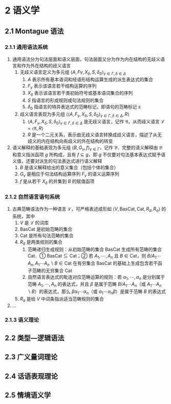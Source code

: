 # 2 语义学

## 2.1 Montague 语法
### 2.1.1 通用语法系统
1. 通用语法分为句法层面和语义层面，句法层面又分为作为内在结构的无歧义语言和作为外在结构的歧义语言
    1. 无歧义语言定义为多元组 $\left\langle A, F \gamma, X_{\delta}, S, \delta_{0}\right\rangle_{\gamma \in \Gamma, \delta \in \Delta}$
        1. $A$ 表示所有基本语词和经语形结构运算生成的派生表达式的集合
        2. $F_{\gamma}$ 表示该语言若干结构运算的序列
        3. $X_{\delta}$ 表示该语言若干类初始符号或基本语词集合的序列
        4. $S$ 指语言的形成规则或句法规则的集合
        5. $\delta_{0}$ 指语言的特异表达式的范畴标记，即语句的范畴标记 $s$
    2. 歧义语言表现为多元组 $\langle\left\langle A, F_{\gamma}, X_{\delta}, S, \delta_{0}\right\rangle_{\gamma \in \Gamma, \delta \in \Delta}, R\rangle$
        1. $\left\langle A, F_{\gamma}, X_{\delta}, S, \delta_{0}\right\rangle_{\gamma \in \Gamma, \delta \in \Delta}$ 是无歧义语言，记作 $\mathfrak{A}$，从而歧义语言 $\mathscr{L}=\langle\mathfrak{A}, R\rangle$
        2. $R$ 是一个二元关系，表示由无歧义语言转换成歧义语言，描述了从无歧义的内在结构向有歧义的外在结构的转变
2. 语义解释的基础表现为多元组 $\left\langle B, G_{\gamma}, f\right\rangle_{\gamma \in \Gamma}$，记作 $\mathfrak{B}$．完整的语义解释由 $\mathfrak{B}$ 和意义指派函项 $g$ 所构成，且有 $f \subseteq g$，即 $g$ 不仅要对句法基本表达式赋予语义值，还要对派生的句法表达式进行语义解释
    1. $B$ 是语义解释给出的意义集合（包括个体的集合）
    2. $G_{\gamma}$ 是相应于句法结构运算序列 $F_{\gamma}$ 的语义运算序列
    3. $f$ 是从若干 $X_{\delta}$ 的并集到 $B$ 的赋值函项

### 2.1.2 自然语言语句系统
1. 古典范畴语法作为一种语言 $\mathscr{L}$，可严格表述成形如 $\left\langle V, \text{BasCat}, \text{Cat}, R_{d}, R_{a}\right\rangle$ 的系统，其中
    1. $V$ 是 $\mathscr{L}$ 的词库
    2. $\text{BasCat}$ 是初始范畴的集合
    3. $\text{Cat}$ 是所有句法范畴的集合
    4. $R_{d}$ 是两类规则的集合
        1. 范畴递归生成规则：从初始范畴的集合 $\text{BasCat}$ 生成所有范畴的集合 $\text{Cat}$．① $\text{BasCat} \subseteq \text{Cat}$；② 若 $A_{1}, \cdots, A_{n}$ 且 $B \in \text{Cat}$，则 $B / A_{1} \cdots A_{n}, A_{1} \cdots A_{n} \backslash B \in \text{Cat}$ 在有穷集合 $\text{BasCat}$ 的基础上生成包含若干函子范畴的无穷集合 $\text{Cat}$
        2. 自然语言表达式的毗连对应范畴运算的规则：若 $\alpha_{1}, \cdots, \alpha_{n}$ 是分别属于范畴 $A_{1}, \cdots, A_{n}$ 的表达式，并且 $\beta$ 是属于范畴 $B / A_{1} \cdots A_{n}$（或 $A_{1} \cdots A_{n} \backslash B$）的表达式，那么 $\beta \alpha_{1} \cdots \alpha_{n}$（或 $\alpha_{1} \cdots \alpha_{n} \beta$）是属于范畴 $B$ 的表达式
    5. $R_{a}$ 是给 $V$ 中词条指派适当范畴规则的集合
2. ...

### 2.1.3 语义理论

## 2.2 类型—逻辑语法

## 2.3 广义量词理论

## 2.4 话语表现理论

## 2.5 情境语义学
